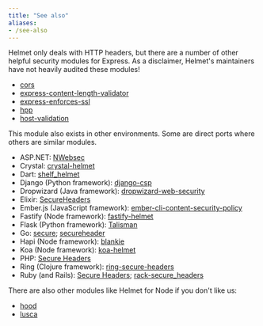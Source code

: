 ```yaml
---
title: "See also"
aliases:
- /see-also
---
```


Helmet only deals with HTTP headers, but there are a number of other helpful security modules for Express. As a disclaimer, Helmet's maintainers have not heavily audited these modules!

* [cors](https://www.npmjs.org/package/cors)
* [express-content-length-validator](https://github.com/ericmdantas/express-content-length-validator)
* [express-enforces-ssl](https://github.com/aredo/express-enforces-ssl)
* [hpp](https://www.npmjs.com/package/hpp)
* [host-validation](https://www.npmjs.com/package/host-validation)

This module also exists in other environments. Some are direct ports where others are similar modules.

* ASP.NET: [NWebsec](https://docs.nwebsec.com/en/latest/index.html)
* Crystal: [crystal-helmet](https://github.com/EvanHahn/crystal-helmet)
* Dart: [shelf_helmet](https://github.com/jxstxn1/shelf_helmet)
* Django (Python framework): [django-csp](https://django-csp.readthedocs.io/en/latest/)
* Dropwizard (Java framework): [dropwizard-web-security](https://github.com/palantir/dropwizard-web-security)
* Elixir: [SecureHeaders](https://github.com/anotherhale/secure_headers)
* Ember.js (JavaScript framework): [ember-cli-content-security-policy](https://github.com/rwjblue/ember-cli-content-security-policy/)
* Fastify (Node framework): [fastify-helmet](https://github.com/fastify/fastify-helmet)
* Flask (Python framework): [Talisman](https://github.com/GoogleCloudPlatform/flask-talisman)
* Go: [secure](https://github.com/unrolled/secure); [secureheader](https://godoc.org/github.com/kr/secureheader)
* Hapi (Node framework): [blankie](https://github.com/nlf/blankie)
* Koa (Node framework): [koa-helmet](https://github.com/venables/koa-helmet)
* PHP: [Secure Headers](https://github.com/BePsvPT/secure-headers)
* Ring (Clojure framework): [ring-secure-headers](https://github.com/EvanHahn/ring-secure-headers)
* Ruby (and Rails): [Secure Headers](https://github.com/twitter/secureheaders); [rack-secure_headers](https://github.com/frodsan/rack-secure_headers)

There are also other modules like Helmet for Node if you don't like us:

* [hood](https://github.com/seanmonstar/hood)
* [lusca](https://github.com/krakenjs/lusca)
